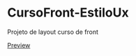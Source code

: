 # CursoFront-EstiloUx
Projeto de layout curso de front


[Preview](https://eilem.github.io/CursoFront-EstiloUx/)
